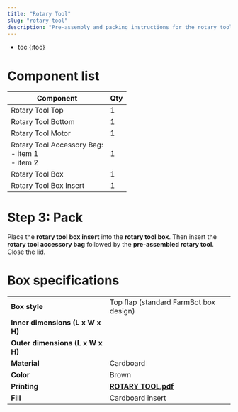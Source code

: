 ```yaml
---
title: "Rotary Tool"
slug: "rotary-tool"
description: "Pre-assembly and packing instructions for the rotary tool"
---
```


* toc
{:toc}

# Component list

|Component                     |Qty  |
|------------------------------|-----|
|Rotary Tool Top               |1
|Rotary Tool Bottom            |1
|Rotary Tool Motor             |1
|Rotary Tool Accessory Bag:<br>- item 1<br>- item 2|1
|Rotary Tool Box                    |1
|Rotary Tool Box Insert             |1

# Step 3: Pack

Place the **rotary tool box insert** into the **rotary tool box**. Then insert the **rotary tool accessory bag** followed by the **pre-assembled rotary tool**. Close the lid.

# Box specifications

|                                |                              |
|--------------------------------|------------------------------|
|**Box style**                   |Top flap (standard FarmBot box design)
|**Inner dimensions (L x W x H)**|
|**Outer dimensions (L x W x H)**|
|**Material**                    |Cardboard
|**Color**                       |Brown
|**Printing**                    |**[ROTARY TOOL.pdf](http://docs.farm.bot)** <i class="fa fa-file-pdf-o">
|**Fill**                        |Cardboard insert

